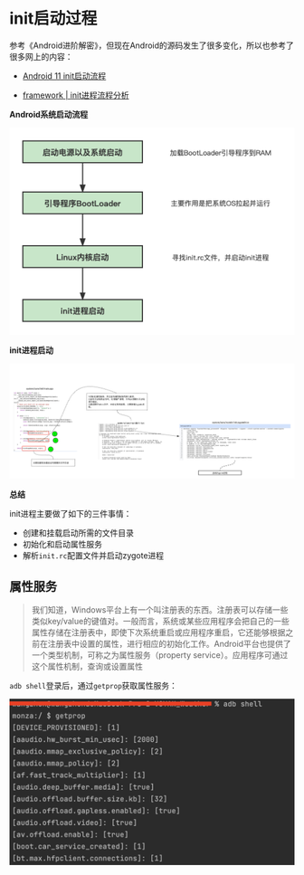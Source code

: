 # init启动过程

参考《Android进阶解密》，但现在Android的源码发生了很多变化，所以也参考了很多网上的内容：

+ [Android 11 init启动流程](https://blog.csdn.net/poployal/article/details/124193652)

+ [framework | init进程流程分析](https://juejin.cn/post/7135358027913232421)



**Android系统启动流程**

![045](https://github.com/winfredzen/Android-Basic/blob/master/Framework/images/045.png)



**init进程启动**

![046](https://github.com/winfredzen/Android-Basic/blob/master/Framework/images/046.png)



**总结**

init进程主要做了如下的三件事情：

+ 创建和挂载启动所需的文件目录
+ 初始化和启动属性服务
+ 解析`init.rc`配置文件并启动zygote进程



## 属性服务

> 我们知道，Windows平台上有一个叫注册表的东西。注册表可以存储一些类似key/value的键值对。一般而言，系统或某些应用程序会把自己的一些属性存储在注册表中，即使下次系统重启或应用程序重启，它还能够根据之前在注册表中设置的属性，进行相应的初始化工作。Android平台也提供了一个类型机制，可称之为属性服务（property service）。应用程序可通过这个属性机制，查询或设置属性

`adb shell`登录后，通过`getprop`获取属性服务：

![067](https://github.com/winfredzen/Android-Basic/blob/master/Framework/images/067.png)









